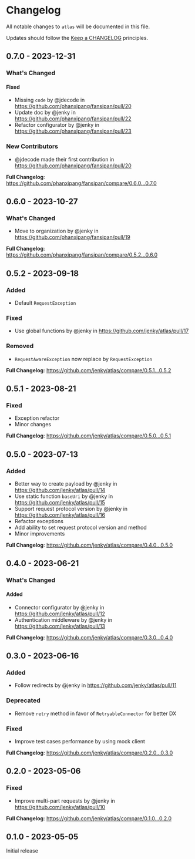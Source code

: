 # Changelog

All notable changes to `atlas` will be documented in this file.

Updates should follow the [Keep a CHANGELOG](http://keepachangelog.com/) principles.

<!-- ## NEXT - YYYY-MM-DD

### Added
- Nothing

### Deprecated
- Nothing

### Fixed
- Nothing

### Removed
- Nothing

### Security
- Nothing -->
## 0.7.0 - 2023-12-31

### What's Changed

#### Fixed

* Missing `code` by @jdecode in https://github.com/phanxipang/fansipan/pull/20
* Update doc by @jenky in https://github.com/phanxipang/fansipan/pull/22
* Refactor configurator by @jenky in https://github.com/phanxipang/fansipan/pull/23

### New Contributors

* @jdecode made their first contribution in https://github.com/phanxipang/fansipan/pull/20

**Full Changelog**: https://github.com/phanxipang/fansipan/compare/0.6.0...0.7.0

## 0.6.0 - 2023-10-27

### What's Changed

- Move to organization by @jenky in https://github.com/phanxipang/fansipan/pull/19

**Full Changelog**: https://github.com/phanxipang/fansipan/compare/0.5.2...0.6.0

## 0.5.2 - 2023-09-18

### Added

- Default `RequestException`

### Fixed

- Use global functions by @jenky in https://github.com/jenky/atlas/pull/17

### Removed

- `RequestAwareException` now replace by `RequestException`

**Full Changelog**: https://github.com/jenky/atlas/compare/0.5.1...0.5.2

## 0.5.1 - 2023-08-21

### Fixed

- Exception refactor
- Minor changes

**Full Changelog**: https://github.com/jenky/atlas/compare/0.5.0...0.5.1

## 0.5.0 - 2023-07-13

### Added

- Better way to create payload by @jenky in https://github.com/jenky/atlas/pull/14
- Use static function `baseUri` by @jenky in https://github.com/jenky/atlas/pull/15
- Support request protocol version by @jenky in https://github.com/jenky/atlas/pull/16
- Refactor exceptions
- Add ability to set request protocol version and method
- Minor improvements

**Full Changelog**: https://github.com/jenky/atlas/compare/0.4.0...0.5.0

## 0.4.0 - 2023-06-21

### What's Changed

#### Added

- Connector configurator by @jenky in https://github.com/jenky/atlas/pull/12
- Authentication middleware by @jenky in https://github.com/jenky/atlas/pull/13

**Full Changelog**: https://github.com/jenky/atlas/compare/0.3.0...0.4.0

## 0.3.0 - 2023-06-16

### Added

- Follow redirects by @jenky in https://github.com/jenky/atlas/pull/11

### Deprecated

- Remove `retry` method in favor of `RetryableConnector` for better DX

### Fixed

- Improve test cases performance by using mock client

**Full Changelog**: https://github.com/jenky/atlas/compare/0.2.0...0.3.0

## 0.2.0 - 2023-05-06

### Fixed

- Improve multi-part requests by @jenky in https://github.com/jenky/atlas/pull/10

**Full Changelog**: https://github.com/jenky/atlas/compare/0.1.0...0.2.0

## 0.1.0 - 2023-05-05

Initial release
